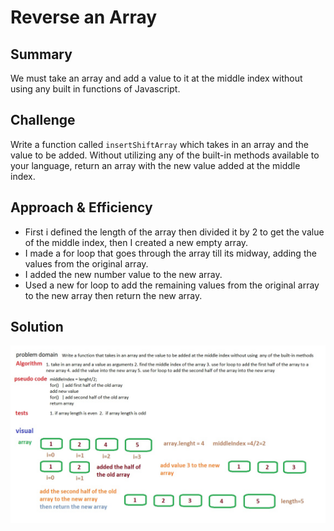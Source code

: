 # Reverse an Array

## Summary

We must take an array and add a value to it at the middle index without using any built in functions of Javascript.

## Challenge

Write a function called `insertShiftArray` which takes in an array and the value to be added. Without utilizing any of the built-in methods available to your language, return an array with the new value added at the middle index.

## Approach & Efficiency

* First i defined the length of the array then divided it by 2 to get the value of the middle index, then I created a new empty array.
* I made a for loop that goes through the array till its midway, adding the values from the original array.
* I added the new number value to the new array.
* Used a new for loop to add the remaining values from the original array to the new array then return the new array.

## Solution

![white boarding](./assets/array-shift.jpg)
